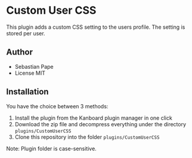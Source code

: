 Custom User CSS
====================================================

This plugin adds a custom CSS setting to the users profile. The setting is stored per user.

Author
------

- Sebastian Pape
- License MIT

Installation
------------

You have the choice between 3 methods:

1. Install the plugin from the Kanboard plugin manager in one click
2. Download the zip file and decompress everything under the directory `plugins/CustomUserCSS`
3. Clone this repository into the folder `plugins/CustomUserCSS`

Note: Plugin folder is case-sensitive.